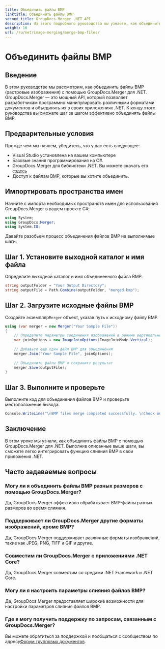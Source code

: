 ```yaml
---
title: Объединить файлы BMP
linktitle: Объединить файлы BMP
second_title: GroupDocs.Merger .NET API
description: Из этого подробного руководства вы узнаете, как объединить файлы BMP с помощью GroupDocs.Merger для .NET. Эффективно разрабатывайте свои .NET-приложения.
weight: 10
url: /ru/net/image-merging/merge-bmp-files/
---
```


# Объединить файлы BMP

## Введение
В этом руководстве мы рассмотрим, как объединить файлы BMP (растровые изображения) с помощью GroupDocs.Merger для .NET. GroupDocs.Merger — это мощный API, который позволяет разработчикам программно манипулировать различными форматами документов и объединять их в своих приложениях .NET. К концу этого руководства вы сможете шаг за шагом эффективно объединять файлы BMP.
## Предварительные условия
Прежде чем мы начнем, убедитесь, что у вас есть следующее:
- Visual Studio установлена на вашем компьютере
- Базовые знания программирования на C#.
-  GroupDocs.Merger для библиотеки .NET. Вы можете скачать его с[здесь](https://releases.groupdocs.com/merger/net/)
- Доступ к файлам BMP, которые вы хотите объединить.
## Импортировать пространства имен
Начните с импорта необходимых пространств имен для использования GroupDocs.Merger в вашем проекте C#:
```csharp
using System; 
using GroupDocs.Merger;
using System.IO;
```
Давайте разобьем процесс объединения файлов BMP на выполнимые шаги:
## Шаг 1. Установите выходной каталог и имя файла
Определите выходной каталог и имя объединенного файла BMP.
```csharp
string outputFolder = "Your Output Directory";
string outputFile = Path.Combine(outputFolder, "merged.bmp");
```
## Шаг 2. Загрузите исходные файлы BMP
 Создайте экземпляр`Merger` объект, указав путь к исходному файлу BMP.
```csharp
using (var merger = new Merger("Your Sample File"))
{
    // Определите параметры соединения изображений в режиме вертикального соединения.
    var joinOptions = new ImageJoinOptions(ImageJoinMode.Vertical);
    
    // Добавьте еще один файл BMP для объединения
    merger.Join("Your Sample File", joinOptions);
    
    // Объедините файлы BMP и сохраните результат
    merger.Save(outputFile);
}
```
## Шаг 3. Выполните и проверьте
Выполните код для объединения файлов BMP и проверьте местоположение вывода.
```csharp
Console.WriteLine("\nBMP files merge completed successfully. \nCheck output in {0}", outputFolder);
```
## Заключение
В этом уроке мы узнали, как объединить файлы BMP с помощью GroupDocs.Merger для .NET. Выполнив описанные выше шаги, вы сможете легко интегрировать функцию слияния BMP в свои приложения .NET.

## Часто задаваемые вопросы
### Могу ли я объединить файлы BMP разных размеров с помощью GroupDocs.Merger?
Да, GroupDocs.Merger эффективно обрабатывает BMP-файлы разных размеров во время слияния.
### Поддерживает ли GroupDocs.Merger другие форматы изображений, кроме BMP?
Да, GroupDocs.Merger поддерживает различные форматы изображений, такие как JPEG, PNG, TIFF и GIF и другие.
### Совместим ли GroupDocs.Merger с приложениями .NET Core?
Да, GroupDocs.Merger совместим со средами .NET Framework и .NET Core.
### Могу ли я настроить параметры слияния файлов BMP?
Да, GroupDocs.Merger предоставляет широкие возможности для настройки параметров слияния файлов BMP.
### Где я могу получить поддержку по запросам, связанным с GroupDocs.Merger?
 Вы можете обратиться за поддержкой и пообщаться с сообществом по адресу[Форум групповых документов](https://forum.groupdocs.com/c/merger/32).